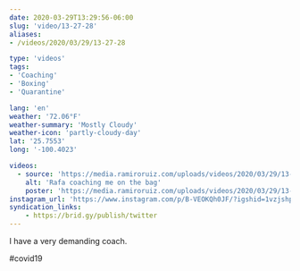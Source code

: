 ```yaml
---
date: 2020-03-29T13:29:56-06:00
slug: 'video/13-27-28'
aliases:
- /videos/2020/03/29/13-27-28

type: 'videos' 
tags:
- 'Coaching'
- 'Boxing'
- 'Quarantine'

lang: 'en'
weather: '72.06°F'
weather-summary: 'Mostly Cloudy'
weather-icon: 'partly-cloudy-day'
lat: '25.7553'
long: '-100.4023'

videos:
  - source: 'https://media.ramiroruiz.com/uploads/videos/2020/03/29/13-27-28/rafa-coaching-me-on-the-bag.mp4'
    alt: 'Rafa coaching me on the bag'
    poster: 'https://media.ramiroruiz.com/uploads/videos/2020/03/29/13-27-28/poster.jpg'
instagram_url: 'https://www.instagram.com/p/B-VEOKQh0JF/?igshid=1vzjshp1uuvjm'
syndication_links:
    - https://brid.gy/publish/twitter
---
```

I have a very demanding coach.

  #covid19  